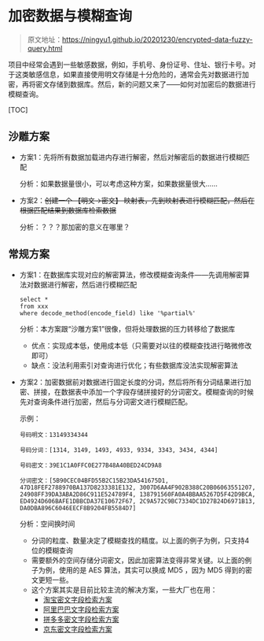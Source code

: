 # 加密数据与模糊查询

>   原文地址：https://ningyu1.github.io/20201230/encrypted-data-fuzzy-query.html



项目中经常会遇到一些敏感数据，例如，手机号、身份证号、住址、银行卡号。对于这类敏感信息，如果直接使用明文存储是十分危险的，通常会先对数据进行加密，再将密文存储到数据库。然后，新的问题又来了——如何对加密后的数据进行模糊查询。



[TOC]



## 沙雕方案

-   方案1：先将所有数据加载进内存进行解密，然后对解密后的数据进行模糊匹配

    分析：如果数据量很小，可以考虑这种方案，如果数据量很大……



-   方案2：~~创建一个 【明文->密文】 映射表，先到映射表进行模糊匹配，然后在根据匹配结果到数据库检索数据~~

    分析：？？？那加密的意义在哪里？



## 常规方案

-   方案1：在数据库实现对应的解密算法，修改模糊查询条件——先调用解密算法对数据进行解密，然后进行模糊匹配

    

    ```mysql
    select * 
    from xxx
    where decode_method(encode_field) like '%partial%'
    ```

    分析：本方案跟“沙雕方案1”很像，但将处理数据的压力转移给了数据库

    -   优点：实现成本低，使用成本低（只需要对以往的模糊查找进行略微修改即可）
    -   缺点：没法利用索引对查询进行优化；有些数据库没法实现解密算法



-   方案2：加密数据前对数据进行固定长度的分词，然后将所有分词结果进行加密、拼接，在数据表中添加一个字段存储拼接好的分词密文。模糊查询的时候先对查询条件进行加密，然后与分词密文进行模糊匹配。

    

    示例：

    ```
    号码明文：13149334344
    
    号码分词：[1314, 3149, 1493, 4933, 9334, 3343, 3434, 4344]
    
    号码密文：39E1C1A0FFC0E277B48A40BED24CD9A8
    
    分词密文：[5B90CEC04BFD55B2C15B23DA541675D1, 47D18FEF2788970BA137D8233381E132, 3007D6AA4F902B388C20B06063551207, 24908FF39DA3ABA2D86C911E524789F4, 138791560FA0A4BBAA5267D5F42D9BCA, ED4924D606BAFE1DBBCDA37E10672F67, 2C9A572C9BC7334DC1D27B24D6971B13, DA0DBA896C6046EECF8B9204FB5584D7]
    ```

    分析：空间换时间

    -   分词的粒度、数量决定了模糊查找的精度。以上面的例子为例，只支持4位的模糊查询
    -   需要额外的空间存储分词密文，因此加密算法变得非常关键。以上面的例子为例，使用的是 AES 算法，其实可以换成 MD5 ，因为 MD5 得到的密文更短一些。
    -   这个方案其实是目前比较主流的解决方案，一些大厂也在用：
        -   [淘宝密文字段检索方案](https://open.taobao.com/docV3.htm?docId=106213&docType=1)
        -   [阿里巴巴文字段检索方案](https://jaq-doc.alibaba.com/docs/doc.htm?treeId=1&articleId=106213&docType=1)
        -   [拼多多密文字段检索方案](https://open.pinduoduo.com/application/document/browse?idStr=3407B605226E77F2)
        -   [京东密文字段检索方案](https://jos.jd.com/commondoc?listId=345)
